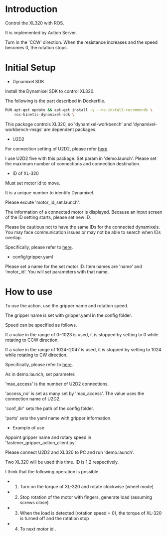 # Introduction
Control the XL320 with ROS.

It is implemented by Action Server.

Turn in the 'CCW' direction.
When the resistance increases and the speed becomes 0, the rotation stops.

# Initial Setup
* Dynamixel SDK

Install the Dynamixel SDK to control XL320.

The following is the part described in Dockerfile.
```bash
RUN apt-get update && apt-get install -y --no-install-recommends \
	ros-kinetic-dynamixel-sdk \
```
This package controls XL320, so 'dynamixel-workbench' and 'dynamixel-workbench-msgs' are dependent packages.

* U2D2

For connection setting of U2D2, please refer [here](https://gitlab.com/o2as/ur-o2as/blob/develop/udev_rules.md).

I use U2D2 five with this package.
Set param in 'demo.launch'.
Please set the maximum number of connections and connection destination.

* ID of XL-320

Must set motor id to move.

It is a unique number to identify Dynamixel.

Please excute 'motor_id_set.launch'.

The information of a connected motor is displayed.
Because an input screen of the ID setting starts, please set new ID.

Please be cautious not to have the same IDs for the connected dynamixels. You may face communication issues or may not be able to search when IDs overlap.

Specifically, please refer to [here](http://support.robotis.com/en/product/actuator/dynamixel_x/xl_series/xl-320.htm#Actuator_Address_03).

* config/gripper.yaml

Please set a name for the set motor ID.
Item names are 'name' and 'motor_id'.
You will set parameters with that name.

# How to use
To use the action, use the gripper name and rotation speed.

The gripper name is set with gripper.yaml in the config folder.

Speed can be specified as follows.

If a value in the range of 0~1023 is used, it is stopped by setting to 0 while rotating to CCW direction.

If a value in the range of 1024~2047 is used, it is stopped by setting to 1024 while rotating to CW direction.

Specifically, please refer to [here](http://support.robotis.com/en/product/actuator/dynamixel_x/xl_series/xl-320.htm#Actuator_Address_03).

As in demo.launch, set parameter.

'max_access' is the number of U2D2 connections.

'access_no' is set as many set by 'max_access'. 
The value uses the connection name of U2D2.

'conf_dir' sets the path of the config folder.

'parts' sets the yaml name with gripper information.


* Example of use 

Appoint gripper name and rotary speed in 'fastener_gripper_action_client.py'.

Please connect U2D2 and XL320 to PC and run 'demo.launch'.

Two XL320 will be used this time.
ID is 1,2 respectively.

I think that the following operation is possible.

* 1. Turn on the torque of XL-320 and rotate clockwise (wheel mode)
* 2. Stop rotation of the motor with fingers, generate load (assuming screws close)
* 3. When the load is detected (rotation speed = 0), the torque of XL-320 is turned off and the rotation stop
* 4. To next motor id .


